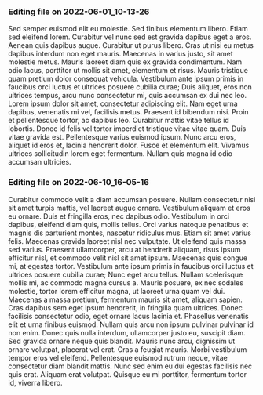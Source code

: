 

### Editing file on 2022-06-01_10-13-26

Sed semper euismod elit eu molestie. Sed finibus elementum libero. Etiam sed eleifend lorem. Curabitur vel nunc sed est gravida dapibus eget a eros. Aenean quis dapibus augue. Curabitur ut purus libero. Cras ut nisi eu metus dapibus interdum non eget mauris. Maecenas in varius justo, sit amet molestie metus. Mauris laoreet diam quis ex gravida condimentum. Nam odio lacus, porttitor ut mollis sit amet, elementum et risus. Mauris tristique quam pretium dolor consequat vehicula. Vestibulum ante ipsum primis in faucibus orci luctus et ultrices posuere cubilia curae; Duis aliquet, eros non ultrices tempus, arcu nunc consectetur mi, quis accumsan ex dui nec leo.
Lorem ipsum dolor sit amet, consectetur adipiscing elit. Nam eget urna dapibus, venenatis mi vel, facilisis metus. Praesent id bibendum nisi. Proin et pellentesque tortor, ac dapibus leo. Curabitur mattis vitae tellus id lobortis. Donec id felis vel tortor imperdiet tristique vitae vitae quam. Duis vitae gravida est. Pellentesque varius euismod ipsum. Nunc arcu eros, aliquet id eros et, lacinia hendrerit dolor. Fusce et elementum elit. Vivamus ultrices sollicitudin lorem eget fermentum. Nullam quis magna id odio accumsan ultricies.





### Editing file on 2022-06-10_16-05-16

Curabitur commodo velit a diam accumsan posuere. Nullam consectetur nisi sit amet turpis mattis, vel laoreet augue ornare. Vestibulum aliquam et eros eu ornare. Duis et fringilla eros, nec dapibus odio. Vestibulum in orci dapibus, eleifend diam quis, mollis tellus. Orci varius natoque penatibus et magnis dis parturient montes, nascetur ridiculus mus. Etiam sit amet varius felis. Maecenas gravida laoreet nisl nec vulputate. Ut eleifend quis massa sed varius. Praesent ullamcorper, arcu at hendrerit aliquam, risus ipsum efficitur nisl, et commodo velit nisl sit amet ipsum. Maecenas quis congue mi, at egestas tortor. Vestibulum ante ipsum primis in faucibus orci luctus et ultrices posuere cubilia curae; Nunc eget arcu tellus. Nullam scelerisque mollis mi, ac commodo magna cursus a. Mauris posuere, ex nec sodales molestie, tortor lorem efficitur magna, ut laoreet urna quam vel dui. Maecenas a massa pretium, fermentum mauris sit amet, aliquam sapien.
Cras dapibus sem eget ipsum hendrerit, in fringilla quam ultrices. Donec facilisis consectetur odio, eget ornare lacus lacinia et. Phasellus venenatis elit et urna finibus euismod. Nullam quis arcu non ipsum pulvinar pulvinar id non enim. Donec quis nulla interdum, ullamcorper justo eu, suscipit diam. Sed gravida ornare neque quis blandit. Mauris nunc arcu, dignissim ut ornare volutpat, placerat vel erat. Cras a feugiat mauris. Morbi vestibulum tempor eros vel eleifend. Pellentesque euismod rutrum neque, vitae consectetur diam blandit mattis. Nunc sed enim eu dui egestas facilisis nec quis erat. Aliquam erat volutpat. Quisque eu mi porttitor, fermentum tortor id, viverra libero.


